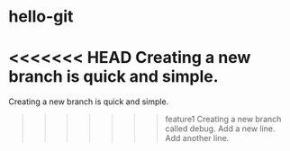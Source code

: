 # hello-git
<<<<<<< HEAD
Creating a new  branch is quick and simple.
=======
Creating a new  branch is quick and simple.
>>>>>>> feature1
Creating a new branch called debug.
Add a new line.
Add another line.
